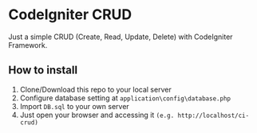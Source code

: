# CodeIgniter CRUD
Just a simple CRUD (Create, Read, Update, Delete) with CodeIgniter Framework.

## How to install
1. Clone/Download this repo to your local server
2. Configure database setting at `application\config\database.php`
3. Import `DB.sql` to your own server
4. Just open your browser and accessing it `(e.g. http://localhost/ci-crud)`